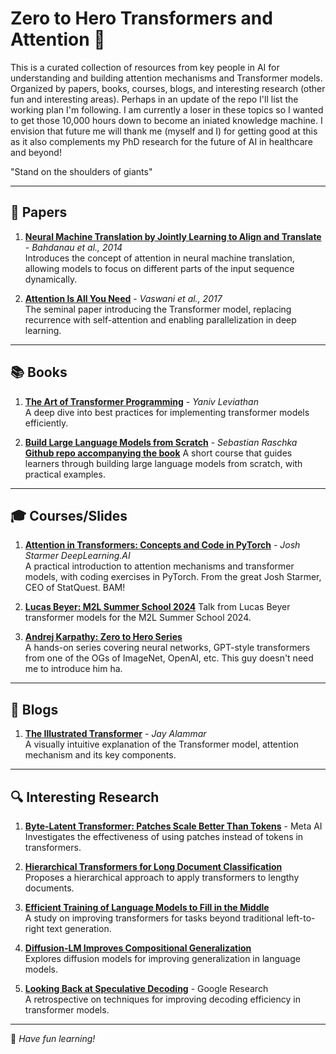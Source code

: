 # Zero to Hero Transformers and Attention 🚀

This is a curated collection of resources from key people in AI for understanding and building attention mechanisms and Transformer models. Organized by papers, books, courses, blogs, and interesting research (other fun and interesting areas). Perhaps in an update of the repo I'll list the working plan I'm following. I am currently a loser in these topics so I wanted to get those 10,000 hours down to become an iniated knowledge machine. I envision that future me will thank me (myself and I) for getting good at this as it also complements my PhD research for the future of AI in healthcare and beyond!

"Stand on the shoulders of giants"

---

## 📜 Papers

1. **[Neural Machine Translation by Jointly Learning to Align and Translate](https://arxiv.org/abs/1409.0473)** - *Bahdanau et al., 2014*  
   Introduces the concept of attention in neural machine translation, allowing models to focus on different parts of the input sequence dynamically.

2. **[Attention Is All You Need](https://arxiv.org/abs/1706.03762)** - *Vaswani et al., 2017*  
   The seminal paper introducing the Transformer model, replacing recurrence with self-attention and enabling parallelization in deep learning.

---

## 📚 Books

1. **[The Art of Transformer Programming](https://yanivle.github.io/taotp.pdf)** - *Yaniv Leviathan*  
   A deep dive into best practices for implementing transformer models efficiently.

2. **[Build Large Language Models from Scratch](https://www.amazon.com/Build-Large-Language-Model-Scratch/dp/1633437167?crid=228R4JI0P0QFR&dib=eyJ2IjoiMSJ9.XvZyIer9iV133BWXqNiVt_OOJXZheO54dvZtQly8MC25PNYZrN3OWsGLjbg3I0G9hI3LkjwhsORxvHIob3nvCZFgdSSQEFe07VkehijGxT03n4Amdw7lnXxnsOUuWXeglfHnewCcV3DjL9zWHELfh5DG1ZErzFym3S6ZxSuFzNvoPkaq0uDlD_CKwqHdC0KM_RdvIqF0_2RudgvzRli0V155KkusHRck3pG7ybp5VyqKDC_GgL_MEywLwLhFgX6kOCgV6Rq90eTgSHFd6ac8krpIYjsHWe6H3IXbfKGvMXc.473O1-iUZC0z2hdx8L5Z5ZTNxtNV9gNPw_mE7QZ5Y90&dib_tag=se&keywords=raschka&qid=1730250834&sprefix=raschk,aps,162&sr=8-1&linkCode=sl1&tag=rasbt03-20&linkId=84ee23afbd12067e4098443718842dac&language=en_US&ref_=as_li_ss_tl)** - *Sebastian Raschka*  
**[Github repo accompanying the book](https://github.com/rasbt/LLMs-from-scratch)**
   A short course that guides learners through building large language models from scratch, with practical examples.

---

## 🎓 Courses/Slides

1. **[Attention in Transformers: Concepts and Code in PyTorch](https://www.deeplearning.ai/short-courses/attention-in-transformers-concepts-and-code-in-pytorch/?utm_campaign=joshstarmer-launch&utm_medium=social&utm_source=x)** - *Josh Starmer DeepLearning.AI*  
   A practical introduction to attention mechanisms and transformer models, with coding exercises in PyTorch. From the great Josh Starmer, CEO of StatQuest. BAM!

2. **[Lucas Beyer: M2L Summer School 2024](https://www.youtube.com/watch?v=bMXqnLiVgLk)**
   Talk from Lucas Beyer transformer models for the M2L Summer School 2024.

3. **[Andrej Karpathy: Zero to Hero Series](https://www.youtube.com/playlist?list=PLAqhIrjkxbuWI23v9cThsA9GvCAUhRvKZ)**  
   A hands-on series covering neural networks, GPT-style transformers from one of the OGs of ImageNet, OpenAI, etc. This guy doesn't need me to introduce him ha.

---

## 📝 Blogs

1. **[The Illustrated Transformer](https://jalammar.github.io/illustrated-transformer/)** - *Jay Alammar*  
   A visually intuitive explanation of the Transformer model, attention mechanism and its key components.

---

## 🔍 Interesting Research

1. **[Byte-Latent Transformer: Patches Scale Better Than Tokens](https://ai.meta.com/research/publications/byte-latent-transformer-patches-scale-better-than-tokens/)** - Meta AI  
   Investigates the effectiveness of using patches instead of tokens in transformers.

2. **[Hierarchical Transformers for Long Document Classification](https://arxiv.org/pdf/2201.09792)**  
   Proposes a hierarchical approach to apply transformers to lengthy documents.

3. **[Efficient Training of Language Models to Fill in the Middle](https://arxiv.org/abs/2201.03545)**  
   A study on improving transformers for tasks beyond traditional left-to-right text generation.

4. **[Diffusion-LM Improves Compositional Generalization](https://arxiv.org/abs/2211.17192)**  
   Explores diffusion models for improving generalization in language models.

5. **[Looking Back at Speculative Decoding](https://research.google/blog/looking-back-at-speculative-decoding/)** - Google Research  
   A retrospective on techniques for improving decoding efficiency in transformer models.

---

🚀 *Have fun learning!*  
